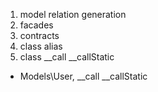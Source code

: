 1. model relation generation
3. facades
4. contracts
5. class alias
6. class __call __callStatic
- Models\User, __call __callStatic